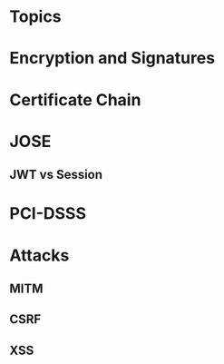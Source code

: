 # Topics 

# Encryption and Signatures

# Certificate Chain





# JOSE

## JWT vs Session


# PCI-DSSS

# Attacks

## MITM

## CSRF

## XSS 
